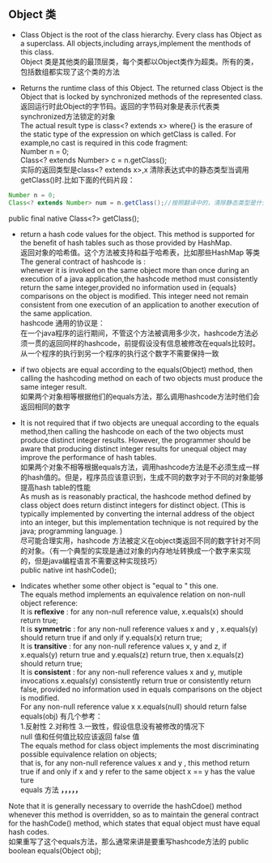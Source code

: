 ## Object 类
  
- Class Object is the root of the class hierarchy. Every class has Object 
as a superclass. All objects,including arrays,implement the menthods of this class.  
Object 类是其他类的最顶层类，每个类都以Object类作为超类。所有的类，包括数组都实现了这个类的方法  
  
- Returns the runtime class of this Object. The returned class Object is the Object that is locked by synchronized methods of the represented class.  
返回运行时此Object的字节码。返回的字节码对象是表示代表类synchronized方法锁定的对象  
The actual result type is class<? extends x> where{<x>} is the erasure of the static type of the expression on which getClass is called. For example,no cast is required in this code fragment:  
Number n = 0;  
Class<? extends Number> c = n.getClass();  
实际的返回类型是class<? extends x>,x 清除表达式中的静态类型当调用getClass()时.比如下面的代码片段：  
```java  
Number n = 0;
Class<? extends Number> num = n.getClass();//按照翻译中的，清除静态类型是什么鬼？
```  
public final native Class<?> getClass();  

- return a hash code values for the object. This method is supported for the benefit of hash tables such as those provided by HashMap.  
返回对象的哈希值。这个方法被支持和益于哈希表，比如那些HashMap 等类  
The general contract of hashcode is :  
whenever it is invoked on the same object more than once during an execution of a java application,the hashcode method must consistently return the same integer,provided no information used in {equals} comparisons on the object is modified. This integer need not remain consistent from one execution of an application to another execution of the same application.  
hashcode 通用的协议是：  
在一个java程序的运行期间，不管这个方法被调用多少次，hashcode方法必须一贯的返回同样的hashcode，前提假设没有信息被修改在equals比较时。从一个程序的执行到另一个程序的执行这个数字不需要保持一致  
  
  
- if two objects are equal according to the equals(Object) method, then calling the hashcoding method on each of two objects must produce the same integer result.  
如果两个对象相等根据他们的equals方法，那么调用hashcode方法时他们会返回相同的数字  
- It is not required that if two objects are unequal according to the equals method,then calling the hashcode on each of the two objects must produce distinct integer results. However, the programmer should be aware that producing distinct integer results for unequal object may improve the performance of hash tables.  
如果两个对象不相等根据equals方法，调用hashcode方法是不必须生成一样的hash值的。但是，程序员应该意识到，生成不同的数字对于不同的对象能够提高hash table的性能  
As mush as is reasonably practical, the hashcode method defined by class object does return distinct integers for distinct object. (This is typically implemented by converting the internal address of the object into an integer, but this implementation technique is not required by the java; programming language. )  
尽可能合理实用，hashcode 方法被定义在object类返回不同的数字针对不同的对象。（有一个典型的实现是通过对象的内存地址转换成一个数字来实现的，但是java编程语言不需要这种实现技巧）  
public native int hashCode();  
- Indicates whether some other object is "equal to " this one.  
The equals method implements an equivalence relation on non-null object reference:  
It is **reflexive** : for any non-null reference value, x.equals(x) should return true;  
It is **symmetric** : for any non-null reference values x and y , x.equals(y) should return true if and only if y.equals(x) return true;  
It is **transitive** : for any non-null reference values x, y and z, if x.equals(y) return true and y.equals(z) return true, then x.equals(z) should return true;  
It is **consistent** : for any non-null reference values x and y, mutiple invocations x.equals(y) consistently return true or consistently return false, provided no information used in equals comparisons on the object is modified.  
For any non-null reference value x x.equals(null) should return false  
equals(obj) 有几个参考：  
1.反射性 2.对称性 3.一致性，假设信息没有被修改的情况下  
null 值和任何值比较应该返回 false 值  
The equals method for class object implements the most discriminating possible equivalence relation on objects;  
that is, for any non-null reference values x and y , this method return true if and only if x and y refer to the same object x == y has the value ture  
equals 方法 **，，，，，**  

Note that it is generally necessary to override the hashCdoe() method whenever this method is overridden, so as to maintain the general contract for the hashCode() method, which states that equal object must have equal hash codes.  
如果重写了这个equals方法，那么通常来讲是要重写hashcode方法的
public boolean equals(Object obj);  


